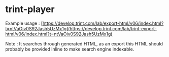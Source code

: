 # trint-player

Example usage : [https://develop.trint.com/lab/export-html/v06/index.html?t=ntVaOiv0S92Jash5UzMx1g](https://develop.trint.com/lab/trint-export-html/v06/index.html?t=ntVaOiv0S92Jash5UzMx1g)

Note : It searches through generated HTML, as an export this HTML should probably be provided inline to make search engine indexable.

